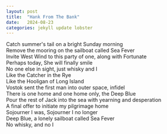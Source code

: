```yaml
---
layout: post
title:  "Hank From The Bank"
date:   2024-08-23
categories: jekyll update lobster
---
```


Catch summer's tail on a bright Sunday morning \
Remove the mooring on the sailboat called Sea Fever \
Invite West Wind to this party of one, along with Fortunate \
Perhaps today, She will finally smile \
No one else in sight, just whisky and I \
Like the Catcher in the Rye \
Like the Hooligan of Long Island \
Vostok sent the first man into outer space, infidel \
There is one home and one home only, the Deep Blue \
Pour the rest of Jack into the sea with yearning and desperation \
A final offer to initiate my pilgrimage home \
Sojourner I was, Sojourner I no longer \
Deep Blue, a lonely sailboat called Sea Fever \
No whisky, and no I
